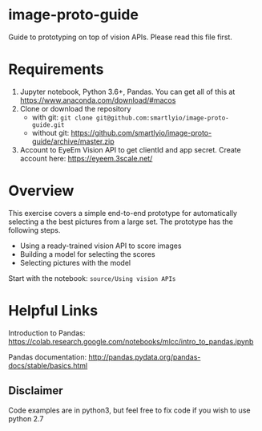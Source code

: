 # image-proto-guide

Guide to prototyping on top of vision APIs. Please read this file first.

# Requirements

1. Jupyter notebook, Python 3.6+, Pandas. You can get all of this at https://www.anaconda.com/download/#macos
2. Clone or download the repository
   - with git: `git clone git@github.com:smartlyio/image-proto-guide.git`
   - without git: https://github.com/smartlyio/image-proto-guide/archive/master.zip
3. Account to EyeEm Vision API to get clientId and app secret. Create account here: https://eyeem.3scale.net/

# Overview

This exercise covers a simple end-to-end prototype for automatically selecting a the best pictures from a large set.
The prototype has the following steps.

- Using a ready-trained vision API to score images
- Building a model for selecting the scores
- Selecting pictures with the model

Start with the notebook: `source/Using vision APIs`

# Helpful Links

Introduction to Pandas:
https://colab.research.google.com/notebooks/mlcc/intro_to_pandas.ipynb

Pandas documentation:
http://pandas.pydata.org/pandas-docs/stable/basics.html

## Disclaimer

Code examples are in python3, but feel free to fix code if you wish to use python 2.7
